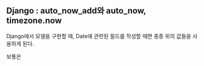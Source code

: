 ## Django : auto_now_add와 auto_now, timezone.now



Django에서 모델을 구현할 때, Date에 관련된 필드를 작성할 때면 종종 위의 값들을 사용하게 된다.  

보통은 

